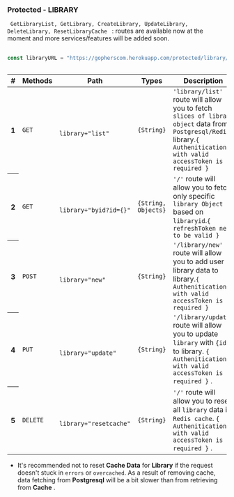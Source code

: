

### Protected - LIBRARY
<code> GetLibraryList, GetLibrary, CreateLibrary, UpdateLibrary, DeleteLibrary, ResetLibraryCache </code> : routes are available now at the moment and more
services/features will be added soon.

##

```go
const libraryURL = "https://gopherscom.herokuapp.com/protected/library/"

```
##


<table class="table table-hover">
    <thead>
        <tr>
            <th scope="col">#</th>
            <th scope="col">Methods</th>
            <th scope="col">Path</th>
            <th scope="col">Types</th>
            <th scope="col">Description</th>
        </tr>
    </thead>
    <tbody>
        <tr>
            <th scope="row">1</th>
            <td><code>GET</code></td>
            <td>
                <code>
                    library+"list"
                </code>
            </td>
            <td><code>{String}</code></td>
            <td> <code>'library/list'</code> route will allow you to fetch <code>slices of library object</code> data from
                <code>Postgresql/Redis</code>
                library.<code>{ Authenitication with valid accessToken is required }</code> </td>
        </tr>
        <tr>
            <th scope="row">2</th>
            <td><code>GET</code></td>
            <td>
                <code>
                    library+"byid?id={}"
                </code>
            </td>
            <td><code>{String, Objects}</code></td>
            <td> <code>'/'</code> route will allow you to fetch only specific <code>library Object</code> based
                on <code>libraryid</code>.<code>{ refreshToken need to be valid }</code> </td>
        </tr>
        <tr>
            <th scope="row">3</th>
            <td><code>POST</code></td>
            <td>
                <code>
                library+"new"
                </code>
            </td>
            <td><code>{String}</code></td>
            <td> <code>'/library/new'</code> route will allow you to add user library data to library.<code>{ Authenitication with valid accessToken is required }</code> </td>
        </tr>
        <tr>
            <th scope="row">4</th>
            <td><code>PUT</code></td>
            <td>
                <code>
                library+"update"
                </code>
            </td>
            <td><code>{String}</code></td>
            <td> <code>'/library/update'</code> route will allow you to update <code>library</code> with
                <code>{id}</code> to library.
                <code>{ Authenitication with valid accessToken is required }</code> . </td>
        </tr>
        <tr>
            <th scope="row">5</th>
            <td><code>DELETE</code></td>
            <td>
                <code>
                 library+"resetcache"
                </code>
            </td>
            <td><code>{String}</code></td>
            <td> <code>'/'</code> route will allow you to reset all <code>library</code> data in 
                <code>Redis cache</code>.
                <code>{ Authenitication with valid accessToken is required }</code> . </td>
        </tr>
    </tbody>
</table>

- It's recommended not to reset **Cache Data** for **Library** if the request doesn't stuck in `errors` or `overcached`. As a result of removing cache, data fetching from **Postgresql** will be a bit slower than from retrieving from **Cache** .